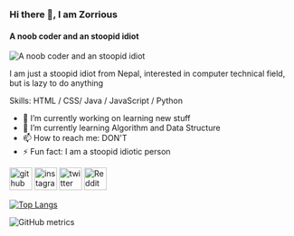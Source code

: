 ### Hi there 👋, I am Zorrious
#### A noob coder and an stoopid idiot
![A noob coder and an stoopid idiot](https://media.giphy.com/media/xT9IgG50Fb7Mi0prBC/giphy.gif)

I am just a stoopid idiot from Nepal, interested in computer technical field, but is lazy to do anything

Skills: HTML / CSS/ Java / JavaScript / Python

- 🔭 I’m currently working on learning new stuff 
- 🌱 I’m currently learning Algorithm and Data Structure 
- 📫 How to reach me: DON'T  
- ⚡ Fun fact: I am a stoopid idiotic person 


[<img src='https://cdn.jsdelivr.net/npm/simple-icons@3.0.1/icons/github.svg' alt='github' height='40'>](https://github.com/zorrious)  [<img src='https://cdn.jsdelivr.net/npm/simple-icons@3.0.1/icons/instagram.svg' alt='instagram' height='40'>](https://www.instagram.com/s_parajuli90/)  [<img src='https://cdn.jsdelivr.net/npm/simple-icons@3.0.1/icons/twitter.svg' alt='twitter' height='40'>](https://twitter.com/zorrious)  [<img src='https://cdn.jsdelivr.net/npm/simple-icons@3.0.1/icons/reddit.svg' alt='Reddit' height='40'>](https://www.reddit.com/user/zorrious90)  

[![Top Langs](https://github-readme-stats.vercel.app/api/top-langs/?username=zorrious)](https://github.com/anuraghazra/github-readme-stats)

![GitHub metrics](https://metrics.lecoq.io/zorrious)  

